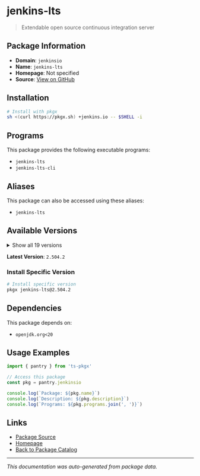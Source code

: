 # jenkins-lts

> Extendable open source continuous integration server

## Package Information

- **Domain**: `jenkinsio`
- **Name**: `jenkins-lts`
- **Homepage**: Not specified
- **Source**: [View on GitHub](https://github.com/pkgxdev/pantry/tree/main/projects/jenkins.io/package.yml)

## Installation

```bash
# Install with pkgx
sh <(curl https://pkgx.sh) +jenkins.io -- $SHELL -i
```

## Programs

This package provides the following executable programs:

- `jenkins-lts`
- `jenkins-lts-cli`

## Aliases

This package can also be accessed using these aliases:

- `jenkins-lts`

## Available Versions

<details>
<summary>Show all 19 versions</summary>

- `2.504.2`, `2.504.1`, `2.492.3`, `2.492.2`, `2.492.1`
- `2.479.3`, `2.479.2`, `2.479.1`, `2.462.3`, `2.462.2`
- `2.462.1`, `2.452.3`, `2.452.2`, `2.452.1`, `2.440.3`
- `2.440.2`, `2.440.1`, `2.426.3`, `2.426.2`

</details>

**Latest Version**: `2.504.2`

### Install Specific Version

```bash
# Install specific version
pkgx jenkins-lts@2.504.2
```

## Dependencies

This package depends on:

- `openjdk.org<20`

## Usage Examples

```typescript
import { pantry } from 'ts-pkgx'

// Access this package
const pkg = pantry.jenkinsio

console.log(`Package: ${pkg.name}`)
console.log(`Description: ${pkg.description}`)
console.log(`Programs: ${pkg.programs.join(', ')}`)
```

## Links

- [Package Source](https://github.com/pkgxdev/pantry/tree/main/projects/jenkins.io/package.yml)
- [Homepage](#)
- [Back to Package Catalog](../package-catalog.md)

---

*This documentation was auto-generated from package data.*
